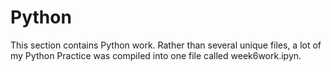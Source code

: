 
# Python

This section contains Python work. Rather than several unique files, a lot of my Python Practice was compiled into one file called week6work.ipyn.
